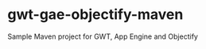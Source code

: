 gwt-gae-objectify-maven
=======================

Sample Maven project for GWT, App Engine and Objectify

